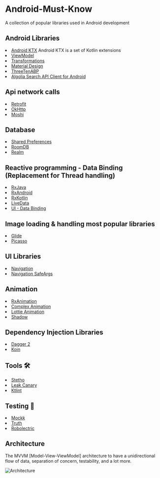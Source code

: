 # Android-Must-Know
A collection of popular libraries used in Android development


## Android Libraries

<li><a href="https://developer.android.com/kotlin/ktx?gclid=Cj0KCQiA6IHwBRCJARIsALNjViX0l77hL2zOVnGwRtFCsf3nzKRHvLzU4u_wr96ET6c0mw0R5sxcIoUaAohEEALw_wcB">Android KTX</a> Android KTX is a set of Kotlin extensions </li>
<li><a href="https://developer.android.com/topic/libraries/architecture/viewmodel">ViewModel</a></li>
<li><a href="https://developer.android.com/reference/androidx/lifecycle/Transformations">Transformations</a></li>
<li><a href="https://material.io/develop/android/docs/getting-started/">Material Design</a></li>
<li><a href="https://github.com/JakeWharton/ThreeTenABP">ThreeTenABP</a></li>
<li><a href="https://github.com/algolia/algoliasearch-client-android">Algolia Search API Client for Android</a></li>

## Api network calls
<li><a href="https://square.github.io/retrofit/">Retrofit</a></li>
<li><a href="https://github.com/square/okhttp">OkHttp</a></li>
<li><a href="https://github.com/square/moshi">Moshi</a></li>

## Database
<li><a href="https://developer.android.com/training/data-storage/shared-preferences">Shared Preferences</a></li>
<li><a href="https://developer.android.com/topic/libraries/architecture/room">RoomDB</a></li>
<li><a href="https://github.com/realm/realm-java">Realm</a></li>

## Reactive programming - Data Binding (Replacement for Thread handling)
<li><a href="https://github.com/ReactiveX/RxJava">RxJava</a></li>
<li><a href="https://github.com/ReactiveX/RxAndroid">RxAndroid</a></li>
<li><a href="https://github.com/ReactiveX/RxKotlin">RxKotlin</a></li>
<li><a href="https://developer.android.com/topic/libraries/architecture/livedata">LiveData</a></li>
<li><a href="https://developer.android.com/topic/libraries/data-binding">UI - Data Binding</a></li>

## Image loading & handling most popular libraries
<li><a href="https://github.com/bumptech/glide">Glide</a></li>
<li><a href="https://github.com/square/picasso">Picasso</a></li>

## UI Libraries
<li><a href="https://developer.android.com/topic/libraries/architecture/navigation/">Navigation</a></li>
<li><a href="https://developer.android.com/topic/libraries/architecture/navigation/navigation-pass-data">Navigation SafeArgs</a> </li>

## Animation
<li><a href="https://github.com/lopspower/RxAnimation">RxAnimation</a></li>
<li><a href="https://proandroiddev.com/complex-ui-animation-on-android-8f7a46f4aec4">Complex Animation</a></li>
<li><a href="https://github.com/airbnb/lottie-android">Lottie Animation</a></li>
<li><a href="https://github.com/loopeer/shadow">Shadow</a></li>


## Dependency Injection Libraries
<li><a href="https://github.com/google/dagger">Dagger 2</a></li>
<li><a href="https://github.com/InsertKoinIO/koin">Koin</a></li>

## Tools 🛠
<li><a href="https://github.com/facebook/stetho">Stetho</a></li>
<li><a href="https://github.com/square/leakcanary">Leak Canary</a></li>
<li><a href="https://github.com/pinterest/ktlint">Ktlint</a></li>

## Testing 🧪
<li><a href="https://github.com/mockk/mockk">Mockk</a></li>
<li><a href="https://github.com/google/truth">Truth</a></li>
<li><a href="https://github.com/robolectric/robolectric">Robolectric</a></li>

## Architecture
The MVVM [Model-View-ViewModel] architecture to have a unidirectional flow of data, separation of concern, testability, and a lot more.

![Architecture](https://developer.android.com/topic/libraries/architecture/images/final-architecture.png)


